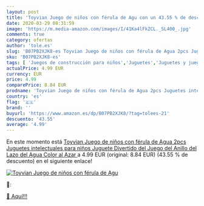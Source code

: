 ```yaml
---
layout: post
title: 'Toyvian Juego de niños con férula de Agu con un 43.55 % de descuento'
date: 2020-03-29 08:31:59
image: 'https://m.media-amazon.com/images/I/41Ka4lFkZCL._SL400_.jpg'
comments: true
category: ofertas
author: 'tole.es'
slug: 'B07PB2XJK8-es Toyvian Juego de niños con férula de Agua 2pcs Juguetes...'
sku: 'B07PB2XJK8-es'
tags: [ 'Juegos de construcción para niños','Juguetes','Juguetes y juegos','juguetes', ]
actualPrice: 4.99 EUR
currency: EUR
price: 4.99
comparePrice: 8.84 EUR
prodname: 'Toyvian Juego de niños con férula de Agua 2pcs Juguetes intelectuales para niños Juguete Divertido del Juego del Anillo del Lazo del Agua  Color al Azar '
country: 'es'
flag: '🇪🇸'
brand: ''
buyurl: 'https://www.amazon.es/dp/B07PB2XJK8/?tag=tolees-21'
descuento: '43.55'
average: '4.99'
---
```


En este momento está [Toyvian Juego de niños con férula de Agua 2pcs Juguetes intelectuales para niños Juguete Divertido del Juego del Anillo del Lazo del Agua  Color al Azar ](https://www.amazon.es/dp/B07PB2XJK8/?tag=tolees-21) a 4.99 EUR (original: 8.84 EUR) (43.55 %  de descuento) en el siguiente enlace!

[![Toyvian Juego de niños con férula de Agu](https://m.media-amazon.com/images/I/41Ka4lFkZCL._SL400_.jpg)](https://www.amazon.es/dp/B07PB2XJK8/?tag=tolees-21)

🔎:


[🛒 Aquí!!!](https://www.amazon.es/dp/B07PB2XJK8/?tag=tolees-21)
